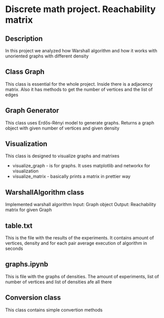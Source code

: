 # Discrete math project. Reachability matrix

## Description
In this project we analyzed how Warshall algorithm and how it works with unoriented graphs with different density

## Class Graph
This class is essential for the whole project. Inside there is a adjacency matrix. Also it has methods to get the number of vertices and the list of edges

## Graph Generator
This class uses Erdős-Rényi model to generate graphs. Returns a graph object with given number of vertices and given density

## Visualization
This class is designed to visualize graphs and matrixes
- visualize_graph - is for graphs. It uses matplotlib and networkx for visualization
- visualize_matrix - basically prints a matrix in prettier way

## WarshallAlgorithm class
Implemented warshall algorithm
Input: Graph object
Output: Reachability matrix for given Graph

## table.txt
This is the file with the results of the experiments. It contains amount of vertices, density and for each pair average execution of algorithm in seconds

## graphs.ipynb
This is file with the graphs of densities. The amount of experiments, list of number of vertices and list of densities afe all there

## Conversion class
This class contains simple convertion methods
